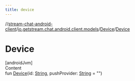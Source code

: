 ```yaml
---
title: device
---
```

//[stream-chat-android-client](../../../index.md)/[io.getstream.chat.android.client.models](../index.md)/[Device](index.md)/[Device](Device.md)



# Device  
[androidJvm]  
Content  
fun [Device](Device.md)(id: [String](https://kotlinlang.org/api/latest/jvm/stdlib/kotlin/-string/index.html), pushProvider: [String](https://kotlinlang.org/api/latest/jvm/stdlib/kotlin/-string/index.html) = "")  



